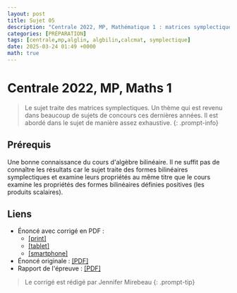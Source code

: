 ```yaml
---
layout: post
title: Sujet 05
description: "Centrale 2022, MP, Mathématique 1 : matrices symplectiques"
categories: [PRÉPARATION]
tags: [centrale,mp,alglin, algbilin,calcmat, symplectique]
date: 2025-03-24 01:49 +0000
math: true 
---
```


# Centrale 2022, MP, Maths 1 
> Le sujet traite des matrices symplectiques. Un thème qui est revenu dans beaucoup de sujets de concours ces dernières années. Il est abordé dans le sujet de manière assez exhaustive.
{: .prompt-info}

## Prérequis 
Une bonne connaissance du cours d'algèbre bilinéaire. Il ne suffit pas de connaître les résultats car le sujet traite des formes bilinéaires symplectiques et examine leurs propriétés au même titre que le cours examine les propriétés des formes bilinéaires définies positives (les produits scalaires).

## Liens 
- Énoncé avec corrigé en PDF : 
    - [[print]](/cpgem/assets/pdf/centrale2022mp1_print.pdf)
    - [[tablet]](/cpgem/assets/pdf/centrale2022mp1_tablet.pdf)
    - [[smartphone]](/cpgem/assets/pdf/centrale2022mp1_phone.pdf)
- Énoncé originale : [[PDF]](/cpgem/assets/pdf/centrale2022mp1e.pdf)
- Rapport de l'épreuve : [[PDF]](/cpgem/assets/pdf/centrale2022mp1r.pdf)

> Le corrigé est rédigé par Jennifer Mirebeau
{: .prompt-tip}

